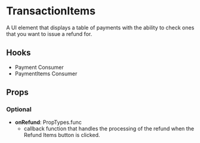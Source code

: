 # TransactionItems

A UI element that displays a table of payments with the ability to check ones that you want to issue a refund for.


## Hooks

* Payment Consumer
* PaymentItems Consumer

## Props

### Optional
* **onRefund**: PropTypes.func
    * callback function that handles the processing of the refund when the Refund Items button is clicked.